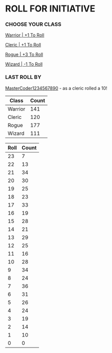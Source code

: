 # ROLL FOR INITIATIVE
### CHOOSE YOUR CLASS

[Warrior | +1 To Roll](https://github.com/benjaminsampica/benjaminsampica/issues/new?title=roll%7Cwarrior&body=Just+click+%27Submit+new+issue%27.)

[Cleric | +1 To Roll](https://github.com/benjaminsampica/benjaminsampica/issues/new?title=roll%7Ccleric&body=Just+click+%27Submit+new+issue%27.)

[Rogue | +3 To Roll](https://github.com/benjaminsampica/benjaminsampica/issues/new?title=roll%7Crogue&body=Just+click+%27Submit+new+issue%27.)

[Wizard | -1 To Roll](https://github.com/benjaminsampica/benjaminsampica/issues/new?title=roll%7Cwizard&body=Just+click+%27Submit+new+issue%27.)
### LAST ROLL BY
[MasterCoder1234567890](https://www.github.com/MasterCoder1234567890) - as a cleric rolled a 10!

|Class|Count|
|-|-|
|Warrior|141|
|Cleric|120|
|Rogue|177|
|Wizard|111|

|Roll|Count|
|-|-|
|23|7
|22|13
|21|34
|20|30
|19|25
|18|23
|17|33
|16|19
|15|28
|14|21
|13|29
|12|25
|11|16
|10|28
|9|34
|8|24
|7|36
|6|31
|5|26
|4|24
|3|19
|2|14
|1|10
|0|0
